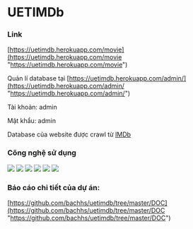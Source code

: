 #  UETIMDb

### Link

[https://uetimdb.herokuapp.com/movie](https://uetimdb.herokuapp.com/movie "https://uetimdb.herokuapp.com/movie")

Quản lí database tại [https://uetimdb.herokuapp.com/admin/](https://uetimdb.herokuapp.com/admin/ "https://uetimdb.herokuapp.com/admin/")

Tài khoản: admin

Mật khẩu: admin

Database của website được crawl từ [IMDb](https://www.imdb.com/ "IMDb")

### Công nghệ sử dụng

![](https://img.shields.io/badge/python-3.8-green) ![](https://img.shields.io/badge/django-3.0.7-green) ![](https://img.shields.io/badge/database-mysql-green) ![](https://img.shields.io/badge/frontend-html-green)  ![](https://img.shields.io/badge/frontend-css-green)  ![](https://img.shields.io/badge/frontend-javascript-green)  

### Báo cáo chi tiết của dự án:
[https://github.com/bachhs/uetimdb/tree/master/DOC](https://github.com/bachhs/uetimdb/tree/master/DOC "https://github.com/bachhs/uetimdb/tree/master/DOC")
